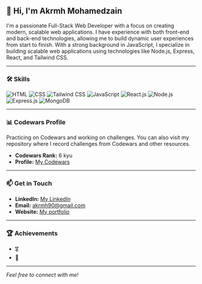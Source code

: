 ## 👋 Hi, I'm Akrmh Mohamedzain

I'm a passionate Full-Stack Web Developer with a focus on creating modern, scalable web applications. I have experience with both front-end and back-end technologies, allowing me to build dynamic user experiences from start to finish. With a strong background in JavaScript, I specialize in building scalable web applications using technologies like Node.js, Express, React, and Tailwind CSS.


---

### 🛠️ Skills

![HTML](https://img.shields.io/badge/HTML-E34F26?style=flat&logo=html5&logoColor=white)
![CSS](https://img.shields.io/badge/CSS-1572B6?style=flat&logo=css3&logoColor=white) 
![Tailwind CSS](https://img.shields.io/badge/Tailwind_CSS-38B2AC?style=flat&logo=tailwind-css&logoColor=white) 
![JavaScript](https://img.shields.io/badge/JavaScript-F7DF1E?style=flat&logo=javascript&logoColor=black) 
![React.js](https://img.shields.io/badge/React-61DAFB?style=flat&logo=react&logoColor=black) 
![Node.js](https://img.shields.io/badge/Node.js-339933?style=flat&logo=nodedotjs&logoColor=white) 
![Express.js](https://img.shields.io/badge/Express.js-000000?style=flat&logo=express&logoColor=white) 
![MongoDB](https://img.shields.io/badge/MongoDB-47A248?style=flat&logo=mongodb&logoColor=white)

---

### 📊 Codewars Profile

Practicing on Codewars and working on challenges. You can also visit my repository where I record challenges from Codewars and other resources.

- **Codewars Rank:** 6 kyu  
- **Profile:** [My Codewars](https://www.codewars.com/users/yourusername)  

---

### 📫 Get in Touch

- **LinkedIn:** [My LinkedIn](https://www.linkedin.com/in/akrmh-mohamedzain-74774a178/)  
- **Email:** akrmh90@gmail.com 
- **Website:** [My portfolio](http://akrmh-portfolio.vercel.app/)

---

### 🏆 Achievements

- 🎖️ 
- 🥇  

---

*Feel free to connect with me!*
